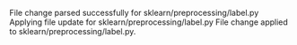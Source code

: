 File change parsed successfully for sklearn/preprocessing/label.py
Applying file update for sklearn/preprocessing/label.py
File change applied to sklearn/preprocessing/label.py.
